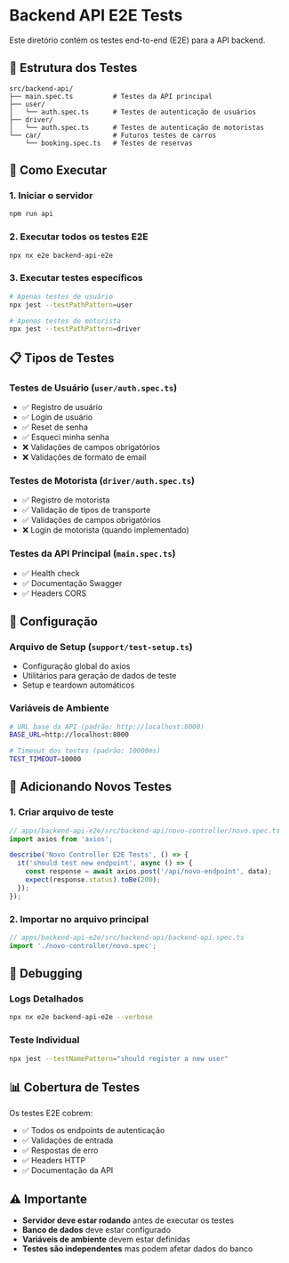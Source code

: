 # Backend API E2E Tests

Este diretório contém os testes end-to-end (E2E) para a API backend.

## 📁 Estrutura dos Testes

```
src/backend-api/
├── main.spec.ts          # Testes da API principal
├── user/
│   └── auth.spec.ts      # Testes de autenticação de usuários
├── driver/
│   └── auth.spec.ts      # Testes de autenticação de motoristas
└── car/                  # Futuros testes de carros
    └── booking.spec.ts   # Testes de reservas
```

## 🚀 Como Executar

### 1. Iniciar o servidor
```bash
npm run api
```

### 2. Executar todos os testes E2E
```bash
npx nx e2e backend-api-e2e
```

### 3. Executar testes específicos
```bash
# Apenas testes de usuário
npx jest --testPathPattern=user

# Apenas testes de motorista
npx jest --testPathPattern=driver
```

## 📋 Tipos de Testes

### **Testes de Usuário** (`user/auth.spec.ts`)
- ✅ Registro de usuário
- ✅ Login de usuário
- ✅ Reset de senha
- ✅ Esqueci minha senha
- ❌ Validações de campos obrigatórios
- ❌ Validações de formato de email

### **Testes de Motorista** (`driver/auth.spec.ts`)
- ✅ Registro de motorista
- ✅ Validação de tipos de transporte
- ✅ Validações de campos obrigatórios
- ❌ Login de motorista (quando implementado)

### **Testes da API Principal** (`main.spec.ts`)
- ✅ Health check
- ✅ Documentação Swagger
- ✅ Headers CORS

## 🔧 Configuração

### Arquivo de Setup (`support/test-setup.ts`)
- Configuração global do axios
- Utilitários para geração de dados de teste
- Setup e teardown automáticos

### Variáveis de Ambiente
```bash
# URL base da API (padrão: http://localhost:8000)
BASE_URL=http://localhost:8000

# Timeout dos testes (padrão: 10000ms)
TEST_TIMEOUT=10000
```

## 📝 Adicionando Novos Testes

### 1. Criar arquivo de teste
```typescript
// apps/backend-api-e2e/src/backend-api/novo-controller/novo.spec.ts
import axios from 'axios';

describe('Novo Controller E2E Tests', () => {
  it('should test new endpoint', async () => {
    const response = await axios.post('/api/novo-endpoint', data);
    expect(response.status).toBe(200);
  });
});
```

### 2. Importar no arquivo principal
```typescript
// apps/backend-api-e2e/src/backend-api/backend-api.spec.ts
import './novo-controller/novo.spec';
```

## 🐛 Debugging

### Logs Detalhados
```bash
npx nx e2e backend-api-e2e --verbose
```

### Teste Individual
```bash
npx jest --testNamePattern="should register a new user"
```

## 📊 Cobertura de Testes

Os testes E2E cobrem:
- ✅ Todos os endpoints de autenticação
- ✅ Validações de entrada
- ✅ Respostas de erro
- ✅ Headers HTTP
- ✅ Documentação da API

## ⚠️ Importante

- **Servidor deve estar rodando** antes de executar os testes
- **Banco de dados** deve estar configurado
- **Variáveis de ambiente** devem estar definidas
- **Testes são independentes** mas podem afetar dados do banco 